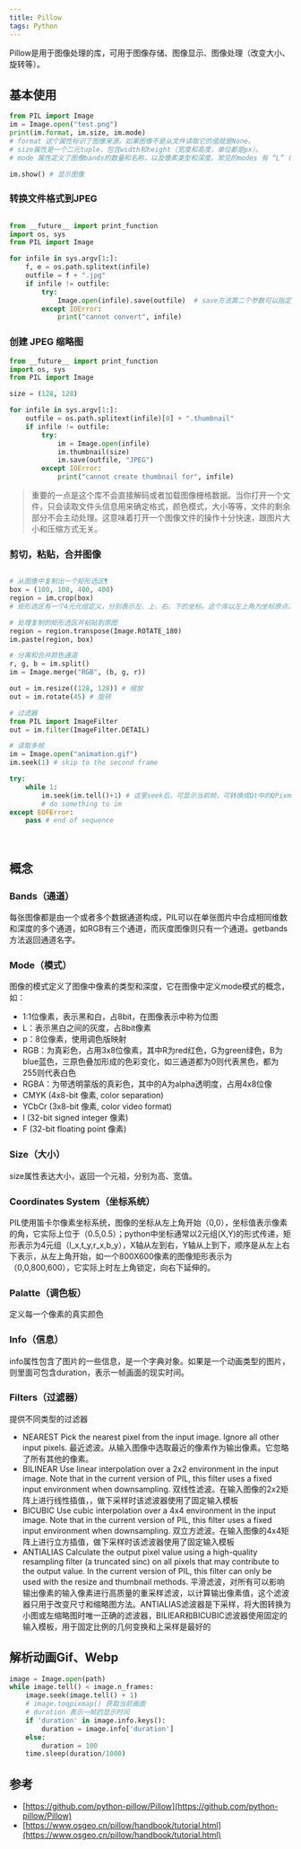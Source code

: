 ```yaml
---
title: Pillow
tags: Python 
---
```


Pillow是用于图像处理的库，可用于图像存储、图像显示、图像处理（改变大小、旋转等）。

## 基本使用

```Python
from PIL import Image
im = Image.open("test.png")
print(im.format, im.size, im.mode)
# format 这个属性标识了图像来源。如果图像不是从文件读取它的值就是None。
# size属性是一个二元tuple，包含width和height（宽度和高度，单位都是px）。 
# mode 属性定义了图像bands的数量和名称，以及像素类型和深度。常见的modes 有 “L” (luminance) 表示灰度图像, “RGB” 表示真彩色图像, and “CMYK” 表示出版图像。

im.show() # 显示图像

```

### 转换文件格式到JPEG

```Python

from __future__ import print_function
import os, sys
from PIL import Image

for infile in sys.argv[1:]:
    f, e = os.path.splitext(infile)
    outfile = f + ".jpg"
    if infile != outfile:
        try:
            Image.open(infile).save(outfile)  # save方法第二个参数可以指定文件格式
        except IOError:
            print("cannot convert", infile)
```

### 创建 JPEG 缩略图

```Python
from __future__ import print_function
import os, sys
from PIL import Image

size = (128, 128)

for infile in sys.argv[1:]:
    outfile = os.path.splitext(infile)[0] + ".thumbnail"
    if infile != outfile:
        try:
            im = Image.open(infile)
            im.thumbnail(size)
            im.save(outfile, "JPEG")
        except IOError:
            print("cannot create thumbnail for", infile)

```

> 重要的一点是这个库不会直接解码或者加载图像栅格数据。当你打开一个文件，只会读取文件头信息用来确定格式，颜色模式，大小等等，文件的剩余部分不会主动处理。这意味着打开一个图像文件的操作十分快速，跟图片大小和压缩方式无关。

### 剪切，粘贴，合并图像

```Python

# 从图像中复制出一个矩形选区¶
box = (100, 100, 400, 400)
region = im.crop(box)
# 矩形选区有一个4元元组定义，分别表示左、上、右、下的坐标。这个库以左上角为坐标原点，单位是px，所以上诉代码复制了一个 300x300 pixels 的矩形选区。这个选区现在可以被处理并且粘贴到原图。

# 处理复制的矩形选区并粘贴到原图
region = region.transpose(Image.ROTATE_180)
im.paste(region, box)

# 分离和合并颜色通道
r, g, b = im.split()
im = Image.merge("RGB", (b, g, r))

out = im.resize((128, 128)) # 缩放
out = im.rotate(45) # 旋转

# 过滤器
from PIL import ImageFilter
out = im.filter(ImageFilter.DETAIL)

# 读取多帧
im = Image.open("animation.gif")
im.seek(1) # skip to the second frame

try:
    while 1:
        im.seek(im.tell()+1) # 这里seek后，可显示当前帧，可转换成Qt中的QPixmap或者QIamge
        # do something to im
except EOFError:
    pass # end of sequence

```

<br/>

## 概念


### Bands（通道）

每张图像都是由一个或者多个数据通道构成，PIL可以在单张图片中合成相同维数和深度的多个通道，如RGB有三个通道，而灰度图像则只有一个通道。getbands方法返回通道名字。

### Mode（模式）

图像的模式定义了图像中像素的类型和深度，它在图像中定义mode模式的概念，如：

- 1:1位像素，表示黑和白，占8bit，在图像表示中称为位图
- L：表示黑白之间的灰度，占8bit像素
- p：8位像素，使用调色版映射
- RGB：为真彩色，占用3x8位像素，其中R为red红色，G为green绿色，B为blue蓝色，三原色叠加形成的色彩变化，如三通道都为0则代表黑色，都为255则代表白色
- RGBA：为带透明蒙版的真彩色，其中的A为alpha透明度，占用4x8位像
- CMYK (4x8-bit 像素, color separation)
- YCbCr (3x8-bit 像素, color video format)
- I (32-bit signed integer 像素)
- F (32-bit floating point 像素)


### Size（大小）

size属性表达大小，返回一个元祖，分别为高、宽值。

### Coordinates System（坐标系统）

PIL使用笛卡尔像素坐标系统，图像的坐标从左上角开始（0,0），坐标值表示像素的角，它实际上位于（0.5,0.5）；python中坐标通常以2元组(X,Y)的形式传递，矩形表示为4元组（l_x,t_y,r_x,b_y），X轴从左到右，Y轴从上到下，顺序是从左上右下表示，从左上角开始，如一个800X600像素的图像矩形表示为（0,0,800,600），它实际上时左上角锁定，向右下延伸的。

### Palatte（调色板）

定义每一个像素的真实颜色

### Info（信息）

info属性包含了图片的一些信息，是一个字典对象。如果是一个动画类型的图片，则里面可包含duration，表示一帧画面的现实时间。

### Filters（过滤器）

提供不同类型的过滤器

- NEAREST
    Pick the nearest pixel from the input image. Ignore all other input pixels.
    最近滤波。从输入图像中选取最近的像素作为输出像素。它忽略了所有其他的像素。
- BILINEAR
    Use linear interpolation over a 2x2 environment in the input image. Note that in the current version of PIL, this filter uses a fixed input environment when downsampling.
    双线性滤波。在输入图像的2x2矩阵上进行线性插值，，做下采样时该滤波器使用了固定输入模板
- BICUBIC
    Use cubic interpolation over a 4x4 environment in the input image. Note that in the current version of PIL, this filter uses a fixed input environment when downsampling.
    双立方滤波。在输入图像的4x4矩阵上进行立方插值，做下采样时该滤波器使用了固定输入模板
- ANTIALIAS
    Calculate the output pixel value using a high-quality resampling filter (a truncated sinc) on all pixels that may contribute to the output value. In the current version of PIL, this filter can only be used with the resize and thumbnail methods.
    平滑滤波，对所有可以影响输出像素的输入像素进行高质量的重采样滤波，以计算输出像素值，这个滤波器只用于改变尺寸和缩略图方法。ANTIALIAS滤波器是下采样，将大图转换为小图或左缩略图时唯一正确的滤波器，BILIEAR和BICUBIC滤波器使用固定的输入模板，用于固定比例的几何变换和上采样是最好的


## 解析动画Gif、Webp

```Python
image = Image.open(path)
while image.tell() < image.n_frames:
	image.seek(image.tell() + 1)
	# image.toqpixmap() 获取当前画面
	# duration 表示一帧的显示时间
	if 'duration' in image.info.keys():
		duration = image.info['duration']
	else:
		duration = 100
	time.sleep(duration/1000)
```

## 参考

- [https://github.com/python-pillow/Pillow](https://github.com/python-pillow/Pillow)
- [https://www.osgeo.cn/pillow/handbook/tutorial.html](https://www.osgeo.cn/pillow/handbook/tutorial.html)